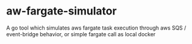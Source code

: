 # aw-fargate-simulator
A go tool which simulates aws fargate task execution through aws SQS / event-bridge behavior, or simple fargate call as local docker 
